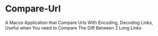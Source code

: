 # Compare-Url
A Macos Application that Compare Urls With Encoding, Decoding Links, Useful when You need to Compare The Diff Between 2 Long Links
